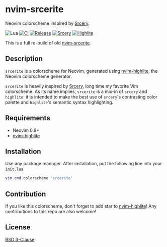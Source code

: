 <!-- panvimdoc-ignore-start -->

# nvim-srcerite

Neovim colorscheme inspired by [Srcery][1].

![Lua][lang-badge]
[![CI][ci-badge]][ci-jobs]
[![Release][release-badge]][release-list]
[![Srcery][srcery-badge]][1]
[![Highlite][highlite-badge]][2]

<!-- ![screenshot](_assets/screenshot.png) -->

This is a full re-build of old [nvim-srcerite][3].

<!-- panvimdoc-ignore-end -->

<!-- panvimdoc-include-comment

```vimdoc
Maintainer: NACAMURA Mitsuhiro <m15@m15a.dev>
URL: https://github.com/m15a/nvim-srcerite
License: BSD 3-Clause
```

-->

## Description

`srcerite` is a colorscheme for Neovim, generated using [nvim-highlite][2],
the Neovim colorscheme generator.

`srcerite`  is heavily inspired by [Srcery][1], long time my favorite Vim
colorscheme.
As its name implies, `srcerite` is a mix-in of `srcery` and `highlite`:
it is intended to make the best use of `srcery`'s contrasting color palette
and `highlite`'s semantic syntax highlighting.

## Requirements

- Neovim 0.8+
- [nvim-highlite][2]

## Installation

Use any package manager.
After installation, put the following line into your `init.lua`.

```lua
vim.cmd.colorscheme 'srcerite'
```

## Contribution

If you like this colorscheme, don't forget to add star to [nvim-highlite][2]!
Any contributions to this repo are also welcome!

<!-- panvimdoc-ignore-start -->

## License

[BSD 3-Clause](LICENSE)

<!-- panvimdoc-ignore-end -->

[lang-badge]: https://img.shields.io/badge/Made%20with%20Lua-2C2D72.svg?logo=lua&style=flat-square
[ci-badge]: https://img.shields.io/github/actions/workflow/status/m15a/nvim-srcerite/ci.yml?logo=github&label=CI&style=flat-square
[ci-jobs]: https://github.com/m15a/nvim-srcerite/actions/workflows/ci.yml
[release-badge]: https://img.shields.io/github/release/m15a/nvim-srcerite.svg?style=flat-square
[release-list]: https://github.com/m15a/nvim-srcerite/releases
[srcery-badge]: https://img.shields.io/badge/srcery-v1.0.4-ff5c8f.svg?style=flat-square
[highlite-badge]: https://img.shields.io/badge/highlite-v4-0aaeb3.svg?style=flat-square
[1]: https://srcery.sh/
[2]: https://github.com/Iron-E/nvim-highlite
[3]: https://github.com/mnacamura/nvim-srcerite

<!-- vim: set tw=78 spell: -->
